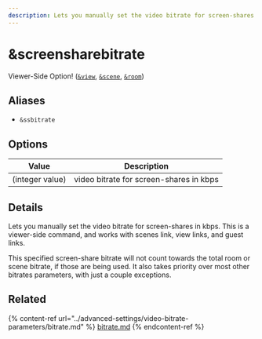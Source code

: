 ```yaml
---
description: Lets you manually set the video bitrate for screen-shares
---
```


# \&screensharebitrate

Viewer-Side Option! ([`&view`](../advanced-settings/view-parameters/view.md), [`&scene`](../advanced-settings/view-parameters/scene.md), [`&room`](../general-settings/room.md))

## Aliases

* `&ssbitrate`

## Options

| Value           | Description                             |
| --------------- | --------------------------------------- |
| (integer value) | video bitrate for screen-shares in kbps |

## Details

Lets you manually set the video bitrate for screen-shares in kbps. This is a viewer-side command, and works with scenes link, view links, and guest links.

This specified screen-share bitrate will not count towards the total room or scene bitrate, if those are being used. It also takes priority over most other bitrates parameters, with just a couple exceptions.

## Related

{% content-ref url="../advanced-settings/video-bitrate-parameters/bitrate.md" %}
[bitrate.md](../advanced-settings/video-bitrate-parameters/bitrate.md)
{% endcontent-ref %}
